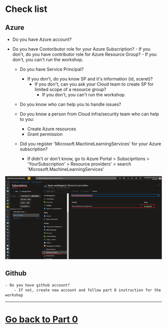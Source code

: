 # Check list

## Azure 

- Do you have Azure account?

- Do you have Contoributor role for your Azure Subscription?
        - If you don't, do you have contributor role for Azure Resource Group?
            - If you don't, you can't run the workshop.

    - Do you have Service Principal?
        - If you don't, do you know SP and it's information (id, sceret)?
            - If you don't, can you ask your Cloud team to create SP for limited scope of a resource group?
                - If you don't, you can't run the workshop.

    - Do you know who can help you to handle issues?

    - Do you know a person from Cloud infra/security team who can help to you:
        - Create Azure resources
        - Grant permission 

    - Did you register 'Microsoft.MachineLearningServices' for your Azure subscription?
        - If didn't or don't know, go to Azure Portal > Subsciprtions > 'YourSubscription' > Resource providers' > search 'Microsoft.MachineLearningServices'

![ml_services](./images/arm100.png)

## Github

    - Do you have github account?
        - If not, create new account and follow part 0 instruction for the workshop

---

# [Go back to Part 0](./part_0.md)
